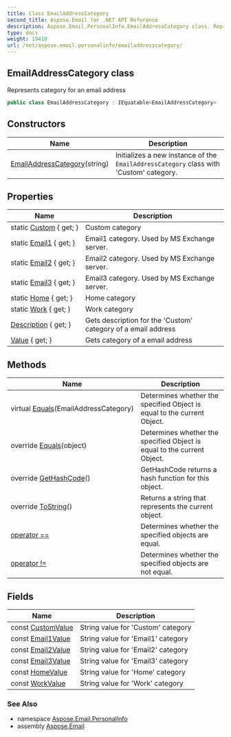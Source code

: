 ```yaml
---
title: Class EmailAddressCategory
second_title: Aspose.Email for .NET API Reference
description: Aspose.Email.PersonalInfo.EmailAddressCategory class. Represents category for an email address
type: docs
weight: 19410
url: /net/aspose.email.personalinfo/emailaddresscategory/
---
```

## EmailAddressCategory class

Represents category for an email address

```csharp
public class EmailAddressCategory : IEquatable<EmailAddressCategory>
```

## Constructors

| Name | Description |
| --- | --- |
| [EmailAddressCategory](emailaddresscategory/)(string) | Initializes a new instance of the `EmailAddressCategory` class with 'Custom' category. |

## Properties

| Name | Description |
| --- | --- |
| static [Custom](../../aspose.email.personalinfo/emailaddresscategory/custom/) { get; } | Custom category |
| static [Email1](../../aspose.email.personalinfo/emailaddresscategory/email1/) { get; } | Email1 category. Used by MS Exchange server. |
| static [Email2](../../aspose.email.personalinfo/emailaddresscategory/email2/) { get; } | Email2 category. Used by MS Exchange server. |
| static [Email3](../../aspose.email.personalinfo/emailaddresscategory/email3/) { get; } | Email3 category. Used by MS Exchange server. |
| static [Home](../../aspose.email.personalinfo/emailaddresscategory/home/) { get; } | Home category |
| static [Work](../../aspose.email.personalinfo/emailaddresscategory/work/) { get; } | Work category |
| [Description](../../aspose.email.personalinfo/emailaddresscategory/description/) { get; } | Gets description for the 'Custom' category of a email address |
| [Value](../../aspose.email.personalinfo/emailaddresscategory/value/) { get; } | Gets category of a email address |

## Methods

| Name | Description |
| --- | --- |
| virtual [Equals](../../aspose.email.personalinfo/emailaddresscategory/equals/#equals)(EmailAddressCategory) | Determines whether the specified Object is equal to the current Object. |
| override [Equals](../../aspose.email.personalinfo/emailaddresscategory/equals/#equals_1)(object) | Determines whether the specified Object is equal to the current Object. |
| override [GetHashCode](../../aspose.email.personalinfo/emailaddresscategory/gethashcode/)() | GetHashCode returns a hash function for this object. |
| override [ToString](../../aspose.email.personalinfo/emailaddresscategory/tostring/)() | Returns a string that represents the current object. |
| [operator ==](../../aspose.email.personalinfo/emailaddresscategory/op_equality/) | Determines whether the specified objects are equal. |
| [operator !=](../../aspose.email.personalinfo/emailaddresscategory/op_inequality/) | Determines whether the specified objects are not equal. |

## Fields

| Name | Description |
| --- | --- |
| const [CustomValue](../../aspose.email.personalinfo/emailaddresscategory/customvalue/) | String value for 'Custom' category |
| const [Email1Value](../../aspose.email.personalinfo/emailaddresscategory/email1value/) | String value for 'Email1' category |
| const [Email2Value](../../aspose.email.personalinfo/emailaddresscategory/email2value/) | String value for 'Email2' category |
| const [Email3Value](../../aspose.email.personalinfo/emailaddresscategory/email3value/) | String value for 'Email3' category |
| const [HomeValue](../../aspose.email.personalinfo/emailaddresscategory/homevalue/) | String value for 'Home' category |
| const [WorkValue](../../aspose.email.personalinfo/emailaddresscategory/workvalue/) | String value for 'Work' category |

### See Also

* namespace [Aspose.Email.PersonalInfo](../../aspose.email.personalinfo/)
* assembly [Aspose.Email](../../)


